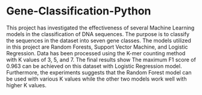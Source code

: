 # Gene-Classification-Python
 This project has  investigated the effectiveness of several Machine Learning models in the classification of DNA sequences. The purpose is to classify the sequences in the dataset into seven gene classes. The models utilized in this project are Random Forests, Support Vector Machine, and Logistic Regression. Data has been processed using the K-mer counting method with K values of 3, 5, and 7. The final results show  The maximum F1 score of 0.963 can be achieved on this dataset with Logistic Regression model. Furthermore, the experiments suggests that the Random Forest model can be used with various K values while the other two models work well with higher K values.
